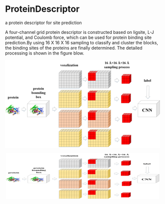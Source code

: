 # ProteinDescriptor
a protein descriptor for site prediction

A four-channel grid protein descriptor is constructed based on ligsite, L-J potential, and Coulomb force, which can be used for protein binding site prediction.By using 16 X 16 X 16 sampling to classify and cluster the blocks, the binding sites of the proteins are finally determined. The detailed processing is shown in the figure blow.

![](https://github.com/595693085/ProteinDescriptor/blob/master/docs/figure1.png) 
<div align=center><img width="500" height="150" src="https://github.com/595693085/ProteinDescriptor/blob/master/docs/figure1.png"/></div>
